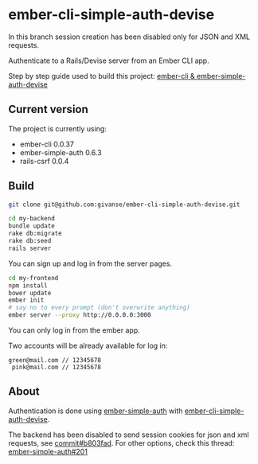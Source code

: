 ember-cli-simple-auth-devise
============================

In this branch session creation has been disabled only for JSON and XML requests.

Authenticate to a Rails/Devise server from an Ember CLI app. 

Step by step guide used to build this project: [ember-cli & ember-simple-auth-devise](http://givan.se/p/00000000)

## Current version

The project is currently using:

 * ember-cli 0.0.37
 * ember-simple-auth 0.6.3
 * rails-csrf 0.0.4

## Build
```bash
git clone git@github.com:givanse/ember-cli-simple-auth-devise.git
```

```bash
cd my-backend
bundle update
rake db:migrate
rake db:seed
rails server
```
You can sign up and log in from the server pages.

```bash
cd my-frontend
npm install
bower update
ember init
# say no to every prompt (don't overwrite anything)
ember server --proxy http://0.0.0.0:3000
```
You can only log in from the ember app.

Two accounts will be already available for log in:
```
green@mail.com // 12345678
 pink@mail.com // 12345678
```

## About
Authentication is done using [ember-simple-auth](https://github.com/simplabs/ember-simple-auth) with [ember-cli-simple-auth-devise](https://github.com/simplabs/ember-cli-simple-auth-devise).

The backend has been disabled to send session cookies for json and xml requests, see [commit#b803fad](https://github.com/givanse/ember-cli-simple-auth-devise/commit/b803fad136d596af4d89b87ac18ca2ebe7065774). For other options, check this thread: [ember-simple-auth#201](https://github.com/simplabs/ember-simple-auth/issues/201)
